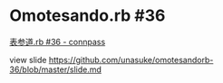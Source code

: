 # Omotesando.rb #36
[表参道.rb #36 - connpass](https://omotesandorb.connpass.com/event/91465/)

view slide https://github.com/unasuke/omotesandorb-36/blob/master/slide.md
